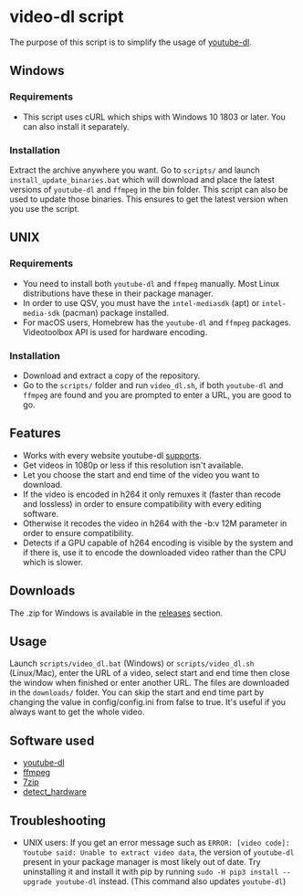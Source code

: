 # video-dl script

The purpose of this script is to simplify the usage of [youtube-dl](https://github.com/ytdl-org/youtube-dl).

## Windows

### Requirements

* This script uses cURL which ships with Windows 10 1803 or later. You can also install it separately.

### Installation

Extract the archive anywhere you want.
Go to `scripts/` and launch `install_update_binaries.bat` which will download and place the latest versions of `youtube-dl` and `ffmpeg` in the bin folder. This script can also be used to update those binaries. This ensures to get the latest version when you use the script.

## UNIX

### Requirements

* You need to install both `youtube-dl` and `ffmpeg` manually. Most Linux distributions have these in their package manager.
* In order to use QSV, you must have the `intel-mediasdk` (apt) or `intel-media-sdk` (pacman) package installed.
* For macOS users, Homebrew has the `youtube-dl` and `ffmpeg` packages. Videotoolbox API is used for hardware encoding.

### Installation

* Download and extract a copy of the repository.
* Go to the `scripts/` folder and run `video_dl.sh`, if both `youtube-dl` and `ffmpeg` are found and you are prompted to enter a URL, you are good to go.

## Features

* Works with every website youtube-dl [supports](https://ytdl-org.github.io/youtube-dl/supportedsites.html).
* Get videos in 1080p or less if this resolution isn't available.
* Let you choose the start and end time of the video you want to download.
* If the video is encoded in h264 it only remuxes it (faster than recode and lossless) in order to ensure compatibility with every editing software.
* Otherwise it recodes the video in h264 with the -b:v 12M parameter in order to ensure compatibility.
* Detects if a GPU capable of h264 encoding is visible by the system and if there is, use it to encode the downloaded video rather than the CPU which is slower.

## Downloads

The .zip for Windows is available in the [releases](https://github.com/Kenshin9977/video-dl-script/releases) section.

## Usage

Launch `scripts/video_dl.bat` (Windows) or `scripts/video_dl.sh` (Linux/Mac), enter the URL of a video, select start and end time then close the window when finished or enter another URL. The files are downloaded in the `downloads/` folder.
You can skip the start and end time part by changing the value in config/config.ini from false to true. It's useful if you always want to get the whole video.

## Software used

* [youtube-dl](https://github.com/ytdl-org/youtube-dl)
* [ffmpeg](https://github.com/FFmpeg/FFmpeg)
* [7zip](https://www.7-zip.org/download.html)
* [detect_hardware](https://github.com/Kenshin9977/Detect_hardware)

## Troubleshooting

* UNIX users: If you get an error message such as `ERROR: [video code]: Youtube said: Unable to extract video data`, the version of `youtube-dl` present in your package manager is most likely out of date. Try uninstalling it and install it with pip by running `sudo -H pip3 install --upgrade youtube-dl` instead. (This command also updates `youtube-dl`)